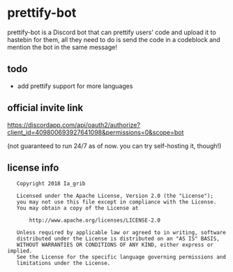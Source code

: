 # prettify-bot

prettify-bot is a Discord bot that can prettify users' code and upload it to hastebin for them, all they need to do is send the code in a codeblock and mention the bot in the same message!

## todo

* add prettify support for more languages

## official invite link

https://discordapp.com/api/oauth2/authorize?client_id=409800693927641098&permissions=0&scope=bot

(not guaranteed to run 24/7 as of now. you can try self-hosting it, though!)

## license info

```
   Copyright 2018 Ia_grib

   Licensed under the Apache License, Version 2.0 (the "License");
   you may not use this file except in compliance with the License.
   You may obtain a copy of the License at

       http://www.apache.org/licenses/LICENSE-2.0

   Unless required by applicable law or agreed to in writing, software
   distributed under the License is distributed on an "AS IS" BASIS,
   WITHOUT WARRANTIES OR CONDITIONS OF ANY KIND, either express or implied.
   See the License for the specific language governing permissions and
   limitations under the License.
```
